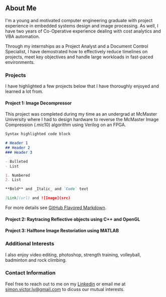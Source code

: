 ## About Me
I'm a young and motivated computer engineering graduate with project experience in embedded systems design and image processing. As well, I have two years of Co-Operative experience dealing with cost analytics and VBA automation.

Through my internships as a Project Analyst and a Document Control Specialist, I have demostrated how to effectively reduce timelines on projects, meet key objectives and handle large workloads in fast-paced environments. 

### Projects
I have highlighted a few projects below that I have thoroughly enjoyed and learned a lot from.

#### Project 1: Image Decompressor
This project was completed during my time as an undergrad at McMaster University where I had to design hardware to reverse the McMaster Image Compression (.mic10) algorithm using Verilog on an FPGA.

```markdown
Syntax highlighted code block

# Header 1
## Header 2
### Header 3

- Bulleted
- List

1. Numbered
2. List

**Bold** and _Italic_ and `Code` text

[Link](url) and ![Image](src)
```

For more details see [GitHub Flavored Markdown](https://guides.github.com/features/mastering-markdown/).

#### Project 2: Raytracing Reflective objects using C++ and OpenGL

#### Project 3: Halftone Image Restoriation using MATLAB

### Additional Interests

I also enjoy video editing, photoshop, strength training, volleyball, badminton and rock climbing.

### Contact Information

Feel free to reach out to me on my [Linkedin](https://www.linkedin.com/in/simon-v-ly/) or email me at simon.victor.ly@gmail.com to dicuss our mutual interests.
